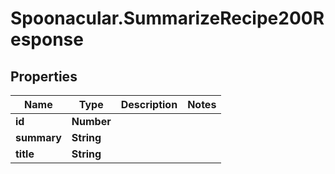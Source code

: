 # Spoonacular.SummarizeRecipe200Response

## Properties

Name | Type | Description | Notes
------------ | ------------- | ------------- | -------------
**id** | **Number** |  | 
**summary** | **String** |  | 
**title** | **String** |  | 


